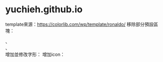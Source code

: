 # yuchieh.github.io
template來源：https://colorlib.com/wp/template/ronaldo/
移除部分預設區塊：<section id="blog-section">、<section class="ftco-section ftco-partner">、<div class="counter-wrap ftco-animate d-flex mt-md-3">
增加並修改字形：<link href="https://fonts.googleapis.com/css?family=Cabin|Noto+Sans+TC&display=swap" rel="stylesheet">
增加icon：
